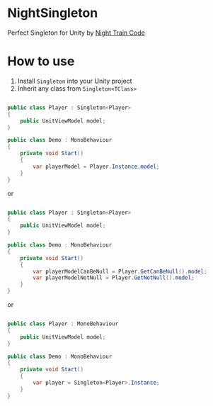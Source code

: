 # NightSingleton
Perfect Singleton for Unity by [Night Train Code](https://www.youtube.com/c/NightTrainCode/)

# How to use

1. Install `Singleton` into your Unity project
2. Inherit any class from `Singleton<TClass>`

```csharp

public class Player : Singleton<Player>
{
    public UnitViewModel model;
}

public class Demo : MonoBehaviour
{
    private void Start()
    {
        var playerModel = Player.Instance.model;
    }
}

```
or

```csharp

public class Player : Singleton<Player>
{
    public UnitViewModel model;
}

public class Demo : MonoBehaviour
{
    private void Start()
    {
        var playerModelCanBeNull = Player.GetCanBeNull().model;
        var playerModelNotNull = Player.GetNotNull().model;
    }
}

```

or

```csharp

public class Player : MonoBehaviour
{
    public UnitViewModel model;
}

public class Demo : MonoBehaviour
{
    private void Start()
    {
        var player = Singleton<Player>.Instance;
    }
}

```
